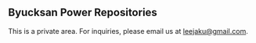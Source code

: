 ## Byucksan Power Repositories

This is a private area. For inquiries, please email us at leejaku@gmail.com.
